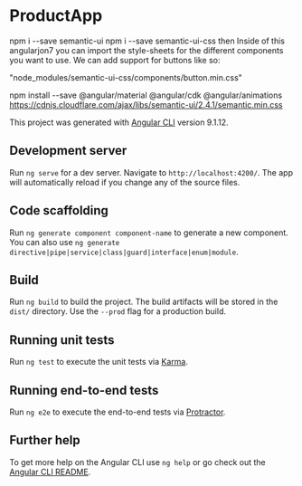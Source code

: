 # ProductApp

npm i --save semantic-ui
npm i --save semantic-ui-css
then Inside of this angularjon7
 you can import the style-sheets for the different components you want to use. We can add support for buttons like so:

 "node_modules/semantic-ui-css/components/button.min.css"

  <link rel="stylesheet" href="https://cdnjs.cloudflare.com/ajax/libs/semantic-ui/2.4.1/semantic.min.css">
  <script src="https://cdnjs.cloudflare.com/ajax/libs/semantic-ui/2.4.1/semantic.min.js"></script>

npm install --save @angular/material @angular/cdk @angular/animations
https://cdnjs.cloudflare.com/ajax/libs/semantic-ui/2.4.1/semantic.min.css

This project was generated with [Angular CLI](https://github.com/angular/angular-cli) version 9.1.12.

## Development server

Run `ng serve` for a dev server. Navigate to `http://localhost:4200/`. The app will automatically reload if you change any of the source files.

## Code scaffolding

Run `ng generate component component-name` to generate a new component. You can also use `ng generate directive|pipe|service|class|guard|interface|enum|module`.

## Build

Run `ng build` to build the project. The build artifacts will be stored in the `dist/` directory. Use the `--prod` flag for a production build.

## Running unit tests

Run `ng test` to execute the unit tests via [Karma](https://karma-runner.github.io).

## Running end-to-end tests

Run `ng e2e` to execute the end-to-end tests via [Protractor](http://www.protractortest.org/).

## Further help

To get more help on the Angular CLI use `ng help` or go check out the [Angular CLI README](https://github.com/angular/angular-cli/blob/master/README.md).
